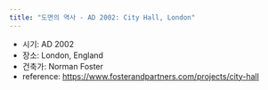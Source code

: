 ```yaml
---
title: "도면의 역사 - AD 2002: City Hall, London"
---
```


- 시기: AD 2002
- 장소: London, England
- 건축가: Norman Foster
- reference: <https://www.fosterandpartners.com/projects/city-hall>
